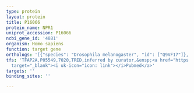 ```yaml
---
type: protein
layout: protein
title: P16066
protein_name: NPR1
uniprot_accession: P16066
ncbi_gene_id: '4881'
organism: Homo sapiens
function: target gene
orthologs: '[{"species": "Drosophila melanogaster", "id": ["Q9VF17"]}, {"species": "Caenorhabditis elegans", "id": ["Q86GV3"]}, {"species": "Mus musculus", "id": ["<a href=\"/protein/p18293\">P18293</a>"]}, {"species": "Rattus norvegicus", "id": ["P18910"]}]'
tfs: 'TFAP2A,P05549,7020,TRED,inferred by curator,&ensp;<a href="https://www.ncbi.nlm.nih.gov/pubmed/?term=17202159%5Buid%5D"
  target="_blank"><i uk-icon="icon: link"></i>Pubmed</a>'
targets: ''
binding_sites: ''

---
```

